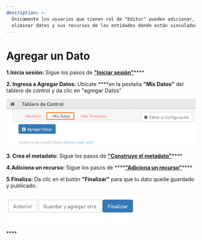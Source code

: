 ```yaml
---
description: >-
  Únicamente los usuarios que tienen rol de "Editor" pueden adicionar, editar o
  eliminar datos y sus recursos de las entidades dónde están vinculados.
---
```


# Agregar un Dato

**1.Inicia sesión:** Sigue los pasos de [**"Iniciar sesión"**](https://datosbogota.gitbook.io/manual-usuario/inicia-sesion)\*\*\*\*

**2. Ingresa a Agregar Datos:** Ubícate ****en la pestaña **"Mis Datos"** del tablero de control y da clic en  "agregar Datos"

![](../../.gitbook/assets/image%20%2827%29.png)

**3. Crea el metadato:** Sigue los pasos de [**"Construye el metadato"**](https://datosbogota.gitbook.io/manual-usuario/agregar-un-conjunto-de-datos-o-dataset/construye-el-metadato)\*\*\*\*

**4.Adiciona un recurso:** Sigue los pasos de ****[**"Adiciona un recurso"**](https://datosbogota.gitbook.io/manual-usuario/agregar-un-conjunto-de-datos-o-dataset/adiciona-un-recurso)\*\*\*\*

**5.Finaliza:** Da clic en el botón **"Finalizar"** para que tu dato quede guardado y publicado.

![](../../.gitbook/assets/image%20%28148%29.png)

\*\*\*\*



